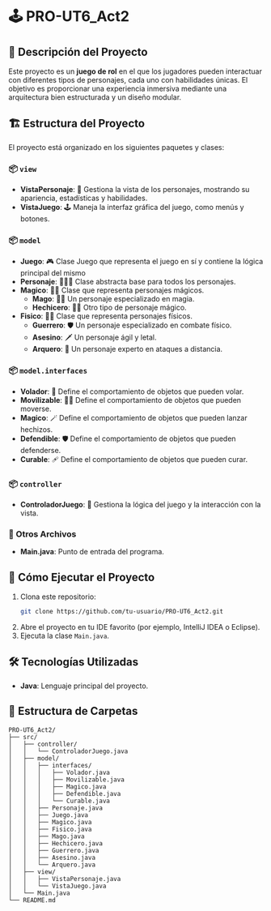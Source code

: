 # 🕹️ PRO-UT6_Act2

## 📖 Descripción del Proyecto
Este proyecto es un **juego de rol** en el que los jugadores pueden interactuar con diferentes tipos de personajes, cada uno con habilidades únicas. El objetivo es proporcionar una experiencia inmersiva mediante una arquitectura bien estructurada y un diseño modular.

## 🏗️ Estructura del Proyecto
El proyecto está organizado en los siguientes paquetes y clases:

### 📦 `view`
- **VistaPersonaje**: 🦹 Gestiona la vista de los personajes, mostrando su apariencia, estadísticas y habilidades.
- **VistaJuego**: 🕹️ Maneja la interfaz gráfica del juego, como menús y botones.

### 📦 `model`
- **Juego**: 🎮 Clase Juego que representa el juego en sí y contiene la lógica principal del mismo
- **Personaje**: 🧑‍🤝‍🧑 Clase abstracta base para todos los personajes.
- **Magico**: 🧙‍♂️ Clase que representa personajes mágicos.
  - **Mago**: 🧙‍♂️ Un personaje especializado en magia.
  - **Hechicero**: 🧙‍♂️ Otro tipo de personaje mágico.
- **Fisico**: 🏋️‍♂️ Clase que representa personajes físicos.
  - **Guerrero**: 🛡️ Un personaje especializado en combate físico.
  - **Asesino**: 🗡️ Un personaje ágil y letal.
  - **Arquero**: 🏹 Un personaje experto en ataques a distancia.

### 📦 `model.interfaces`
- **Volador**: 🦅 Define el comportamiento de objetos que pueden volar.
- **Movilizable**: 🚶‍♂️ Define el comportamiento de objetos que pueden moverse.
- **Magico**: 🪄 Define el comportamiento de objetos que pueden lanzar hechizos.
- **Defendible**: 🛡️ Define el comportamiento de objetos que pueden defenderse.
- **Curable**: 🩹 Define el comportamiento de objetos que pueden curar.

### 📦 `controller`
- **ControladorJuego**: 👀 Gestiona la lógica del juego y la interacción con la vista.

### 📄 Otros Archivos
- **Main.java**: Punto de entrada del programa.

## 🚀 Cómo Ejecutar el Proyecto
1. Clona este repositorio:  
   ```bash
   git clone https://github.com/tu-usuario/PRO-UT6_Act2.git
   ```
2. Abre el proyecto en tu IDE favorito (por ejemplo, IntelliJ IDEA o Eclipse).
3. Ejecuta la clase `Main.java`.

## 🛠️ Tecnologías Utilizadas
- **Java**: Lenguaje principal del proyecto.

## 📂 Estructura de Carpetas
```
PRO-UT6_Act2/
├── src/
│   ├── controller/
│   │   └── ControladorJuego.java
│   ├── model/
│   │   ├── interfaces/
│   │   │   ├── Volador.java
│   │   │   ├── Movilizable.java
│   │   │   ├── Magico.java
│   │   │   ├── Defendible.java
│   │   │   └── Curable.java
│   │   ├── Personaje.java
│   │   ├── Juego.java
│   │   ├── Magico.java
│   │   ├── Fisico.java
│   │   ├── Mago.java
│   │   ├── Hechicero.java
│   │   ├── Guerrero.java
│   │   ├── Asesino.java
│   │   └── Arquero.java
│   ├── view/
│   │   ├── VistaPersonaje.java
│   │   └── VistaJuego.java
│   └── Main.java
└── README.md
```
